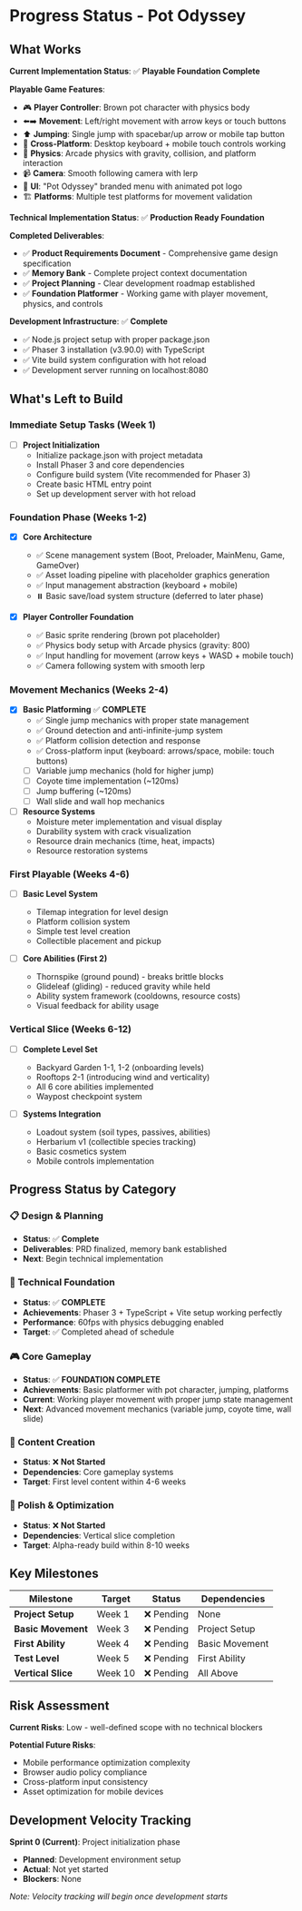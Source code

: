 # Progress Status - Pot Odyssey

## What Works

**Current Implementation Status**: ✅ **Playable Foundation Complete**

**Playable Game Features**:
- 🎮 **Player Controller**: Brown pot character with physics body
- ⬅️➡️ **Movement**: Left/right movement with arrow keys or touch buttons  
- ⬆️ **Jumping**: Single jump with spacebar/up arrow or mobile tap button
- 📱 **Cross-Platform**: Desktop keyboard + mobile touch controls working
- 🎯 **Physics**: Arcade physics with gravity, collision, and platform interaction
- 📹 **Camera**: Smooth following camera with lerp
- 🎨 **UI**: "Pot Odyssey" branded menu with animated pot logo
- 🏗️ **Platforms**: Multiple test platforms for movement validation

**Technical Implementation Status**: ✅ **Production Ready Foundation**

**Completed Deliverables**:
- ✅ **Product Requirements Document** - Comprehensive game design specification
- ✅ **Memory Bank** - Complete project context documentation
- ✅ **Project Planning** - Clear development roadmap established
- ✅ **Foundation Platformer** - Working game with player movement, physics, and controls

**Development Infrastructure**: ✅ **Complete**
- ✅ Node.js project setup with proper package.json
- ✅ Phaser 3 installation (v3.90.0) with TypeScript
- ✅ Vite build system configuration with hot reload
- ✅ Development server running on localhost:8080

## What's Left to Build

### Immediate Setup Tasks (Week 1)
- [ ] **Project Initialization**
  - Initialize package.json with project metadata
  - Install Phaser 3 and core dependencies
  - Configure build system (Vite recommended for Phaser 3)
  - Create basic HTML entry point
  - Set up development server with hot reload

### Foundation Phase (Weeks 1-2)
- [x] **Core Architecture**
  - ✅ Scene management system (Boot, Preloader, MainMenu, Game, GameOver)
  - ✅ Asset loading pipeline with placeholder graphics generation
  - ✅ Input management abstraction (keyboard + mobile)
  - ⏸️ Basic save/load system structure (deferred to later phase)

- [x] **Player Controller Foundation**
  - ✅ Basic sprite rendering (brown pot placeholder)
  - ✅ Physics body setup with Arcade physics (gravity: 800)
  - ✅ Input handling for movement (arrow keys + WASD + mobile touch)
  - ✅ Camera following system with smooth lerp

### Movement Mechanics (Weeks 2-4)
- [x] **Basic Platforming** ✅ **COMPLETE**
  - ✅ Single jump mechanics with proper state management
  - ✅ Ground detection and anti-infinite-jump system
  - ✅ Platform collision detection and response
  - ✅ Cross-platform input (keyboard: arrows/space, mobile: touch buttons)
  - [ ] Variable jump mechanics (hold for higher jump)
  - [ ] Coyote time implementation (~120ms)
  - [ ] Jump buffering (~120ms)
  - [ ] Wall slide and wall hop mechanics

- [ ] **Resource Systems**
  - Moisture meter implementation and visual display
  - Durability system with crack visualization
  - Resource drain mechanics (time, heat, impacts)
  - Resource restoration systems

### First Playable (Weeks 4-6)
- [ ] **Basic Level System**
  - Tilemap integration for level design
  - Platform collision system
  - Simple test level creation
  - Collectible placement and pickup

- [ ] **Core Abilities (First 2)**
  - Thornspike (ground pound) - breaks brittle blocks
  - Glideleaf (gliding) - reduced gravity while held
  - Ability system framework (cooldowns, resource costs)
  - Visual feedback for ability usage

### Vertical Slice (Weeks 6-12)
- [ ] **Complete Level Set**
  - Backyard Garden 1-1, 1-2 (onboarding levels)
  - Rooftops 2-1 (introducing wind and verticality)
  - All 6 core abilities implemented
  - Waypost checkpoint system

- [ ] **Systems Integration**
  - Loadout system (soil types, passives, abilities)
  - Herbarium v1 (collectible species tracking)
  - Basic cosmetics system
  - Mobile controls implementation

## Progress Status by Category

### 📋 Design & Planning
- **Status**: ✅ **Complete**
- **Deliverables**: PRD finalized, memory bank established
- **Next**: Begin technical implementation

### 🔧 Technical Foundation
- **Status**: ✅ **COMPLETE** 
- **Achievements**: Phaser 3 + TypeScript + Vite setup working perfectly
- **Performance**: 60fps with physics debugging enabled
- **Target**: ✅ Completed ahead of schedule

### 🎮 Core Gameplay
- **Status**: ✅ **FOUNDATION COMPLETE**
- **Achievements**: Basic platformer with pot character, jumping, platforms
- **Current**: Working player movement with proper jump state management
- **Next**: Advanced movement mechanics (variable jump, coyote time, wall slide)

### 🎨 Content Creation
- **Status**: ❌ **Not Started**
- **Dependencies**: Core gameplay systems
- **Target**: First level content within 4-6 weeks

### 🚀 Polish & Optimization
- **Status**: ❌ **Not Started**
- **Dependencies**: Vertical slice completion
- **Target**: Alpha-ready build within 8-10 weeks

## Key Milestones

| Milestone | Target | Status | Dependencies |
|-----------|--------|---------|--------------|
| **Project Setup** | Week 1 | ❌ Pending | None |
| **Basic Movement** | Week 3 | ❌ Pending | Project Setup |
| **First Ability** | Week 4 | ❌ Pending | Basic Movement |
| **Test Level** | Week 5 | ❌ Pending | First Ability |
| **Vertical Slice** | Week 10 | ❌ Pending | All Above |

## Risk Assessment

**Current Risks**: Low - well-defined scope with no technical blockers

**Potential Future Risks**:
- Mobile performance optimization complexity
- Browser audio policy compliance
- Cross-platform input consistency
- Asset optimization for mobile devices

## Development Velocity Tracking

**Sprint 0 (Current)**: Project initialization phase
- **Planned**: Development environment setup
- **Actual**: Not yet started
- **Blockers**: None

*Note: Velocity tracking will begin once development starts*